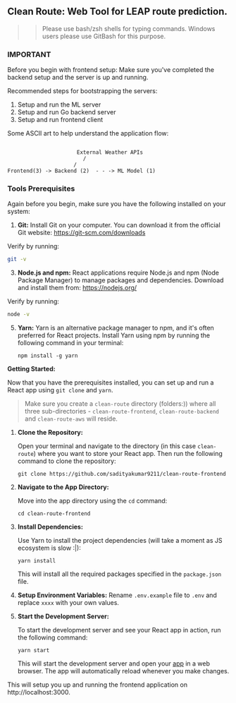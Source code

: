 ## Clean Route: Web Tool for LEAP route prediction. 

>> Please use bash/zsh shells for typing commands. Windows users please use GitBash for this purpose. 

### IMPORTANT
Before you begin with frontend setup: Make sure you've completed the backend setup and the server is up and running.

Recommended steps for bootstrapping the servers: 
1. Setup and run the ML server
2. Setup and run Go backend server
3. Setup and run frontend client

Some ASCII art to help  understand the application flow:

```

                      External Weather APIs       
                        /                          
                     /                             
Frontend(3) -> Backend (2)  - - -> ML Model (1)               

```

### Tools Prerequisites

Again before you begin, make sure you have the following installed on your system:

1. **Git:** Install Git on your computer. You can download it from the official Git website: https://git-scm.com/downloads

Verify by running: 
```bash
git -v
```

3. **Node.js and npm:** React applications require Node.js and npm (Node Package Manager) to manage packages and dependencies. Download and install them from: https://nodejs.org/

Verify by running: 
```bash
node -v
```

5. **Yarn:** Yarn is an alternative package manager to npm, and it's often preferred for React projects. Install Yarn using npm by running the following command in your terminal:

   ```
   npm install -g yarn
   ```

**Getting Started:**

Now that you have the prerequisites installed, you can set up and run a React app using `git clone` and `yarn`.

> Make sure you create a `clean-route` directory (folders:)) where all three sub-directories - `clean-route-frontend`, `clean-route-backend` and `clean-route-aws` will reside.

1. **Clone the Repository:**

   Open your terminal and navigate to the directory (in this case `clean-route`) where you want to store your React app. Then run the following command to clone the repository:

   ```
   git clone https://github.com/sadityakumar9211/clean-route-frontend
   ```

2. **Navigate to the App Directory:**

   Move into the app directory using the `cd` command:

   ```
   cd clean-route-frontend
   ```

3. **Install Dependencies:**

   Use Yarn to install the project dependencies (will take a moment as JS ecosystem is slow :|): 

   ```
   yarn install
   ```

   This will install all the required packages specified in the `package.json` file.
4. **Setup Environment Variables:**
   Rename `.env.example` file to `.env` and replace `xxxx` with your own values.

6. **Start the Development Server:**

   To start the development server and see your React app in action, run the following command:

   ```
   yarn start
   ```

   This will start the development server and open your [app](http://localhost:3000) in a web browser. The app will automatically reload whenever you make changes.
   
This will setup you up and running the frontend application on http://localhost:3000.



